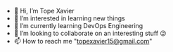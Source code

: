 - 👋 Hi, I’m Tope Xavier
- 👀 I’m interested in learning new things
- 🌱 I’m currently learning DevOps Engineering
- 💞️ I’m looking to collaborate on an interesting stuff 😜
- 📫 How to reach me "topexavier15@gmail.com"

<!---
xavier237/xavier237 is a ✨ special ✨ repository because its `README.md` (this file) appears on your GitHub profile.
You can click the Preview link to take a look at your changes.
--->
